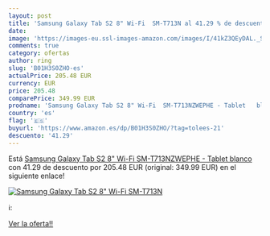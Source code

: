 ```yaml
---
layout: post
title: 'Samsung Galaxy Tab S2 8" Wi-Fi  SM-T713N al 41.29 % de descuento'
date: 
image: 'https://images-eu.ssl-images-amazon.com/images/I/41kZ3QEyDAL._SL200_.jpg'
comments: true
category: ofertas
author: ring
slug: 'B01H3S0ZHO-es'
actualPrice: 205.48 EUR
currency: EUR
price: 205.48
comparePrice: 349.99 EUR
prodname: 'Samsung Galaxy Tab S2 8" Wi-Fi  SM-T713NZWEPHE - Tablet   blanco'
country: 'es'
flag: '🇪🇸'
buyurl: 'https://www.amazon.es/dp/B01H3S0ZHO/?tag=tolees-21'
descuento: '41.29'
---
```


Está [Samsung Galaxy Tab S2 8" Wi-Fi  SM-T713NZWEPHE - Tablet   blanco](https://www.amazon.es/dp/B01H3S0ZHO/?tag=tolees-21) con 41.29 de descuento por 205.48 EUR (original: 349.99 EUR) en el siguiente enlace!

[![Samsung Galaxy Tab S2 8" Wi-Fi  SM-T713N](https://images-eu.ssl-images-amazon.com/images/I/41kZ3QEyDAL._SL200_.jpg)](https://www.amazon.es/dp/B01H3S0ZHO/?tag=tolees-21)

ℹ️:


[Ver la oferta!!](https://www.amazon.es/dp/B01H3S0ZHO/?tag=tolees-21)
